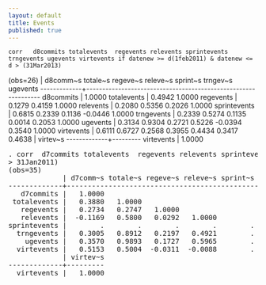 ```yaml
---
layout: default
title: Events
published: true
---
```


    corr   d8commits totalevents  regevents relevents sprintevents trngevents ugevents virtevents if datenew >= d(1feb2011) & datenew <= d > (31Mar2013)
(obs=26)
                 | d8comm~s totale~s regeve~s releve~s sprint~s trngev~s ugevents
    -------------+---------------------------------------------------------------
       d8commits |   1.0000
     totalevents |   0.4942   1.0000
       regevents |   0.1279   0.4159   1.0000
       relevents |   0.2080   0.5356   0.2026   1.0000
    sprintevents |   0.6815   0.2339   0.1136  -0.0446   1.0000
      trngevents |   0.2339   0.5274   0.1135   0.0014   0.2053   1.0000
        ugevents |   0.3134   0.9304   0.2721   0.5226  -0.0394   0.3540   1.0000
      virtevents |   0.6111   0.6727   0.2568   0.3955   0.4434   0.3417   0.4638
                 | virtev~s
    -------------+---------
    virtevents |   1.0000


<pre>
. corr  d7commits totalevents  regevents relevents sprintevents trngevents ugevents virtevents if datenew >= d(2feb2008) & datenew <= d(
> 31Jan2011)
(obs=35)
             | d7comm~s totale~s regeve~s releve~s sprint~s trngev~s ugevents
-------------+---------------------------------------------------------------
   d7commits |   1.0000
 totalevents |   0.3880   1.0000
   regevents |   0.2734   0.2747   1.0000
   relevents |  -0.1169   0.5800   0.0292   1.0000
sprintevents |        .        .        .        .        .
  trngevents |   0.3005   0.8912   0.2197   0.4921        .   1.0000
    ugevents |   0.3570   0.9893   0.1727   0.5965        .   0.8446   1.0000
  virtevents |   0.5153   0.5004  -0.0311  -0.0088        .   0.5256   0.4574
             | virtev~s
-------------+---------
  virtevents |   1.0000
</pre>
